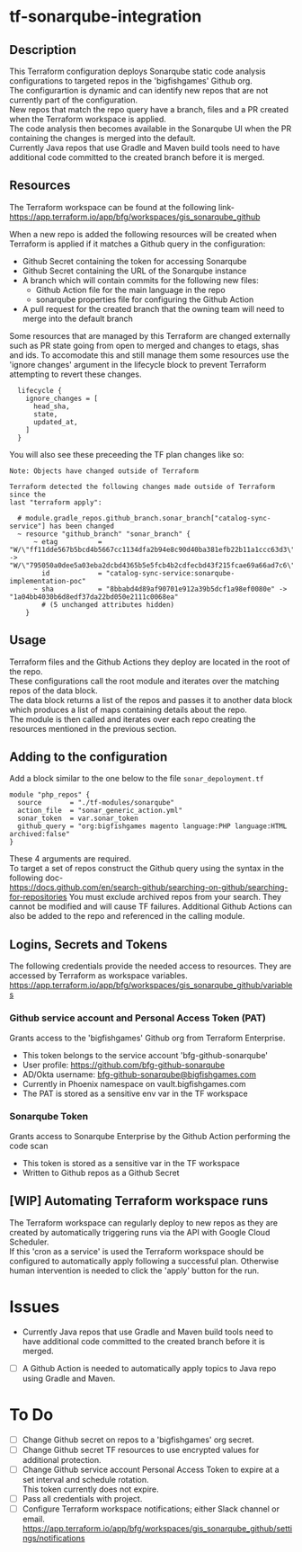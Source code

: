 # tf-sonarqube-integration

## Description
This Terraform configuration deploys Sonarqube static code analysis configurations to targeted repos in the 'bigfishgames' Github org.  
The configurartion is dynamic and can identify new repos that are not currently part of the configuration.  
New repos that match the repo query have a branch, files and a PR created when the Terraform workspace is applied.  
The code analysis then becomes available in the Sonarqube UI when the PR containing the changes is merged into the default.  
Currently Java repos that use Gradle and Maven build tools need to have additional code committed to the created branch before it is merged.


## Resources
The Terraform workspace can be found at the following link-  
https://app.terraform.io/app/bfg/workspaces/gis_sonarqube_github

When a new repo is added the following resources will be created when Terraform is applied if it matches a Github query in the configuration:  
- Github Secret containing the token for accessing Sonarqube
- Github Secret containing the URL of the Sonarqube instance
- A branch which will contain commits for the following new files:
	- Github Action file for the main language in the repo
	- sonarqube properties file for configuring the Github Action
- A pull request for the created branch that the owning team will need to merge into the default branch

Some resources that are managed by this Terraform are changed externally such as PR state going from open to merged and changes to etags, shas and ids. To accomodate this and still manage them some resources use the 'ignore changes' argument in the lifecycle block to prevent Terraform attempting to revert these changes.
```
  lifecycle {
    ignore_changes = [
      head_sha,
      state,
      updated_at,
    ]
  }
  ```

You will also see these preceeding the TF plan changes like so:
```
Note: Objects have changed outside of Terraform

Terraform detected the following changes made outside of Terraform since the
last "terraform apply":

  # module.gradle_repos.github_branch.sonar_branch["catalog-sync-service"] has been changed
  ~ resource "github_branch" "sonar_branch" {
      ~ etag          = "W/\"ff11dde567b5bcd4b5667cc1134dfa2b94e8c90d40ba381efb22b11a1ccc63d3\"" -> "W/\"795050a0dee5a03eba2dcbd4365b5e5fcb4b2cdfecbd43f215fcae69a66ad7c6\""
        id            = "catalog-sync-service:sonarqube-implementation-poc"
      ~ sha           = "8bbabd4d89af90701e912a39b5dcf1a98ef0080e" -> "1a04bb4030b6d8edf37da22bd050e2111c0068ea"
        # (5 unchanged attributes hidden)
    }
```

## Usage
Terraform files and the Github Actions they deploy are located in the root of the repo.  
These configurations call the root module and iterates over the matching repos of the data block.  
The data block returns a list of the repos and passes it to another data block which produces a list of maps containing details about the repo.  
The module is then called and iterates over each repo creating the resources mentioned in the previous section.  

## Adding to the configuration
Add a block similar to the one below to the file `sonar_depoloyment.tf`
```
module "php_repos" {
  source       = "./tf-modules/sonarqube"
  action_file  = "sonar_generic_action.yml"
  sonar_token  = var.sonar_token
  github_query = "org:bigfishgames magento language:PHP language:HTML archived:false"
}
```
These 4 arguments are required.  
To target a set of repos construct the Github query using the syntax in the following doc-  
https://docs.github.com/en/search-github/searching-on-github/searching-for-repositories
You must exclude archived repos from your search. They cannot be modified and will cause TF failures.
Additional Github Actions can also be added to the repo and referenced in the calling module.

## Logins, Secrets and Tokens
The following credentials provide the needed access to resources.
They are accessed by Terraform as workspace variables.  
https://app.terraform.io/app/bfg/workspaces/gis_sonarqube_github/variables

### Github service account and Personal Access Token (PAT)
Grants access to the 'bigfishgames' Github org from Terraform Enterprise.  
- This token belongs to the service account 'bfg-github-sonarqube'
- User profile: https://github.com/bfg-github-sonarqube
- AD/Okta username: bfg-github-sonarqube@bigfishgames.com
- Currently in Phoenix namespace on vault.bigfishgames.com
- The PAT is stored as a sensitive env var in the TF workspace

### Sonarqube Token
Grants access to Sonarqube Enterprise by the Github Action performing the code scan
- This token is stored as a sensitive var in the TF workspace
- Written to Github repos as a Github Secret

## [WIP] Automating Terraform workspace runs
The Terraform workspace can regularly deploy to new repos as they are created by automatically triggering runs via the API with Google Cloud Scheduler.  
If this 'cron as a service' is used the Terraform workspace should be configured to automatically apply following a successful plan. Otherwise human intervention is needed to click the 'apply' button for the run.

# Issues  
- Currently Java repos that use Gradle and Maven build tools need to have additional code committed to the created branch before it is merged.
- [ ] A Github Action is needed to automatically apply topics to Java repo using Gradle and Maven.

# To Do
- [ ] Change Github secret on repos to a 'bigfishgames' org secret.
- [ ] Change Github secret TF resources to use encrypted values for additional protection.
- [ ] Change Github service account Personal Access Token to expire at a set interval and schedule rotation.  
     This token currently does not expire.
- [ ] Pass all credentials with project.
- [ ] Configure Terraform workspace notifications; either Slack channel or email.
  https://app.terraform.io/app/bfg/workspaces/gis_sonarqube_github/settings/notifications
